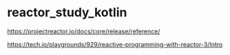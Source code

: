# reactor_study_kotlin

https://projectreactor.io/docs/core/release/reference/  

https://tech.io/playgrounds/929/reactive-programming-with-reactor-3/Intro

